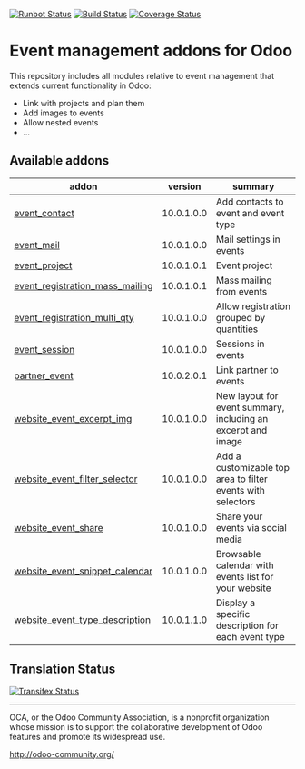 [![Runbot Status](https://runbot.odoo-community.org/runbot/badge/flat/199/10.0.svg)](https://runbot.odoo-community.org/runbot/repo/github-com-oca-event-199)
[![Build Status](https://travis-ci.org/OCA/event.svg?branch=10.0)](https://travis-ci.org/OCA/event)
[![Coverage Status](https://coveralls.io/repos/OCA/event/badge.svg?branch=10.0)](https://coveralls.io/r/OCA/event?branch=10.0)

Event management addons for Odoo
================================

This repository includes all modules relative to event management that extends
current functionality in Odoo:

* Link with projects and plan them
* Add images to events
* Allow nested events
* ...

[//]: # (addons)

Available addons
----------------
addon | version | summary
--- | --- | ---
[event_contact](event_contact/) | 10.0.1.0.0 | Add contacts to event and event type
[event_mail](event_mail/) | 10.0.1.0.0 | Mail settings in events
[event_project](event_project/) | 10.0.1.0.1 | Event project
[event_registration_mass_mailing](event_registration_mass_mailing/) | 10.0.1.0.1 | Mass mailing from events
[event_registration_multi_qty](event_registration_multi_qty/) | 10.0.1.0.0 | Allow registration grouped by quantities
[event_session](event_session/) | 10.0.1.0.0 | Sessions in events
[partner_event](partner_event/) | 10.0.2.0.1 | Link partner to events
[website_event_excerpt_img](website_event_excerpt_img/) | 10.0.1.0.0 | New layout for event summary, including an excerpt and image
[website_event_filter_selector](website_event_filter_selector/) | 10.0.1.0.0 | Add a customizable top area to filter events with selectors
[website_event_share](website_event_share/) | 10.0.1.0.0 | Share your events via social media
[website_event_snippet_calendar](website_event_snippet_calendar/) | 10.0.1.0.0 | Browsable calendar with events list for your website
[website_event_type_description](website_event_type_description/) | 10.0.1.1.0 | Display a specific description for each event type

[//]: # (end addons)

Translation Status
------------------
[![Transifex Status](https://www.transifex.com/projects/p/OCA-event-10-0/chart/image_png)](https://www.transifex.com/projects/p/event-10-0)

----

OCA, or the Odoo Community Association, is a nonprofit organization whose 
mission is to support the collaborative development of Odoo features and 
promote its widespread use.

http://odoo-community.org/
